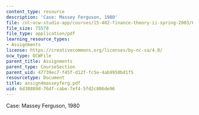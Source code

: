 ```yaml
---
content_type: resource
description: 'Case: Massey Ferguson, 1980'
file: /ol-ocw-studio-app/courses/15-402-finance-theory-ii-spring-2003/6d30889d76dfcabe7ef45fd2c806de96_assign4masseyferg.pdf
file_size: 75578
file_type: application/pdf
learning_resource_types:
- Assignments
license: https://creativecommons.org/licenses/by-nc-sa/4.0/
ocw_type: OCWFile
parent_title: Assignments
parent_type: CourseSection
parent_uid: 47739ec7-f45f-d12f-fc5e-4ab9950bd1f5
resourcetype: Document
title: assign4masseyferg.pdf
uid: 6d30889d-76df-cabe-7ef4-5fd2c806de96
---
```

Case: Massey Ferguson, 1980